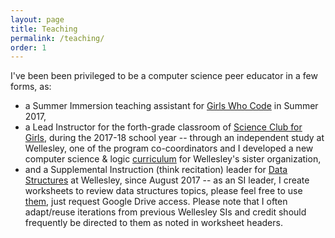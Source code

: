 ```yaml
---
layout: page
title: Teaching
permalink: /teaching/
order: 1
---
```


I've been been privileged to be a computer science peer educator in a few forms, as: 
* a Summer Immersion teaching assistant for [Girls Who Code](https://girlswhocode.com/) in Summer 2017,
* a Lead Instructor for the forth-grade classroom of [Science Club for Girls](https://www.scienceclubforgirls.org/), during the 2017-18 school year -- through an independent study at Wellesley, one of the program co-coordinators and I developed a new computer science & logic [curriculum](https://docs.google.com/document/d/12uUDcS2lzqGUasc7SHM_iddRvCu_CouqUrGGpwEONYI/edit?usp=sharing) for Wellesley's sister organization,
* and a Supplemental Instruction (think recitation) leader for [Data Structures](https://cs.wellesley.edu/~cs230/) at Wellesley, since August 2017 -- as an SI leader, I create worksheets to review data structures topics, please feel free to use [them](https://drive.google.com/drive/folders/1AqZUX2DnbirPe9qpzD7cOz8_-1nohemv?usp=sharing), just request Google Drive access. Please note that I often adapt/reuse iterations from previous Wellesley SIs and credit should frequently be directed to them as noted in worksheet headers.

